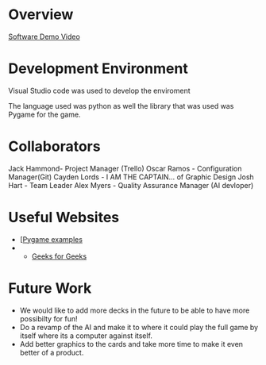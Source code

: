 # Overview

[Software Demo Video](http://youtube.link.goes.here)

# Development Environment

Visual Studio code was used to develop the enviroment

The language used was python as well the library that was used was Pygame for the game. 

# Collaborators

Jack Hammond- Project Manager (Trello)
Oscar Ramos - Configuration Manager(Git)
Cayden Lords -  I AM THE CAPTAIN… of Graphic Design
Josh Hart - Team Leader
Alex Myers - Quality Assurance Manager (AI devloper)

# Useful Websites

* [[Pygame examples]((https://github.com/pygame/pygame/tree/main/examples))
* * [Geeks for Geeks](https://www.geeksforgeeks.org/pygame-tutorial/)

# Future Work

* We would like to add more decks in the future to be able to have more possibilty for fun!
* Do a revamp of the AI and make it to where it could play the full game by itself where its a computer against itself.
* Add better graphics to the cards and take more time to make it even better of a product. 
